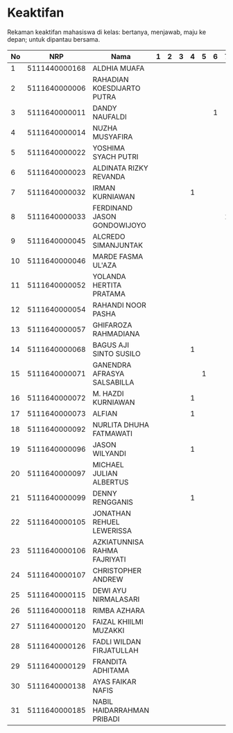 # Keaktifan
Rekaman keaktifan mahasiswa di kelas: bertanya, menjawab, maju ke depan; untuk dipantau bersama.

| No | NRP           | Nama                         | 1 | 2 | 3 | 4 | 5 | 6 | 7 | 8 | 9 | 10 | 11 | 12 | 13 | 14 | 15 | 16 |
|----|---------------|------------------------------|---|---|---|---|---|---|---|---|---|----|----|----|----|----|----|----|
| 1  | 5111440000168 | ALDHIA MUAFA                 |   |   |   |   |   |   |   |   |   |    |    |    |    |    |    |    |
| 2  | 5111640000006 | RAHADIAN KOESDIJARTO PUTRA   |   |   |   |   |   |   |   |   |   |    |    |    |    |    |    |    |
| 3  | 5111640000011 | DANDY NAUFALDI               |   |   |   |   |   | 1 |   |   |   |    |    |    |    |    |    |    |
| 4  | 5111640000014 | NUZHA MUSYAFIRA              |   |   |   |   |   |   |   |   |   |    |    |    |    |    |    |    |
| 5  | 5111640000022 | YOSHIMA SYACH PUTRI          |   |   |   |   |   |   |   |   |   |    |    |    |    |    |    |    |
| 6  | 5111640000023 | ALDINATA RIZKY REVANDA       |   |   |   |   |   |   |   |   |   |    |    |    |    |    | 1  |    |
| 7  | 5111640000032 | IRMAN KURNIAWAN              |   |   |   | 1 |   |   |   |   |   |    |    |    |    |    |    |    |
| 8  | 5111640000033 | FERDINAND JASON GONDOWIJOYO  |   |   |   |   |   |   | 1 |   |   |    |    |    |    |    |    |    |
| 9  | 5111640000045 | ALCREDO SIMANJUNTAK          |   |   |   |   |   |   |   |   |   |    |    |    |    |    |    |    |
| 10 | 5111640000046 | MARDE FASMA UL'AZA           |   |   |   |   |   |   |   |   |   |    |    |    |    |    |    |    |
| 11 | 5111640000052 | YOLANDA HERTITA PRATAMA      |   |   |   |   |   |   |   |   |   |    |    |    |    |    |    |    |
| 12 | 5111640000054 | RAHANDI NOOR PASHA           |   |   |   |   |   |   |   |   |   |    |    |    |    |    |    |    |
| 13 | 5111640000057 | GHIFAROZA RAHMADIANA         |   |   |   |   |   |   |   |   |   |    |    |    |    |    |    |    |
| 14 | 5111640000068 | BAGUS AJI SINTO SUSILO       |   |   |   | 1 |   |   |   |   |   |    |    |    |    |    |    |    |
| 15 | 5111640000071 | GANENDRA AFRASYA SALSABILLA  |   |   |   |   | 1 |   |   |   | 1 |    |  1 |    |    |    |    |    |
| 16 | 5111640000072 | M. HAZDI KURNIAWAN           |   |   |   | 1 |   |   |   |   |   |    |  1 |    |    |    |    |    |
| 17 | 5111640000073 | ALFIAN                       |   |   |   | 1 |   |   |   |   |   |    |    |    |    |    |    |    |
| 18 | 5111640000092 | NURLITA DHUHA FATMAWATI      |   |   |   |   |   |   |   |   |   |    |    |    |    |    |    |    |
| 19 | 5111640000096 | JASON WILYANDI               |   |   |   | 1 |   |   |   |   |   |    |    |    |    |    |    |    |
| 20 | 5111640000097 | MICHAEL JULIAN ALBERTUS      |   |   |   |   |   |   |   |   |   |    |    |    |    |    |    |    |
| 21 | 5111640000099 | DENNY RENGGANIS              |   |   |   | 1 |   |   |   |   |   |    |    |    |    |    |    |    |
| 22 | 5111640000105 | JONATHAN REHUEL LEWERISSA    |   |   |   |   |   |   |   |   |   |    |    |    | 1  |    |    |    |
| 23 | 5111640000106 | AZKIATUNNISA RAHMA FAJRIYATI |   |   |   |   |   |   |   |   |   |    |    |    |    |    |    |    |
| 24 | 5111640000107 | CHRISTOPHER ANDREW           |   |   |   |   |   |   |   |   |   |  1 |    |    |    |    |    |    |
| 25 | 5111640000115 | DEWI AYU NIRMALASARI         |   |   |   |   |   |   |   |   |   |    |    |    |    |    |    |    |
| 26 | 5111640000118 | RIMBA AZHARA                 |   |   |   |   |   |   |   |   |   |    |    |    |    |    |    |    |
| 27 | 5111640000120 | FAIZAL KHIILMI MUZAKKI       |   |   |   |   |   |   |   |   |   |    |    |    |    |    |    |    |
| 28 | 5111640000126 | FADLI WILDAN FIRJATULLAH     |   |   |   |   |   |   |   |   |   |    |    |    |    |    |    |    |
| 29 | 5111640000129 | FRANDITA ADHITAMA            |   |   |   |   |   |   |   |   |   |    |    |    |    |    |    |    |
| 30 | 5111640000138 | AYAS FAIKAR NAFIS            |   |   |   |   |   |   |   |   |   |    |    |    |    |    |    |    |
| 31 | 5111640000185 | NABIL HAIDARRAHMAN PRIBADI   |   |   |   |   |   |   |   |   |   |    |    |    |    |    |    |    |

